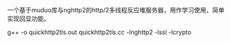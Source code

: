 一个基于muduo库与nghttp2的http/2多线程反应堆服务器，用作学习使用，简单实现回显功能。

g++ -o quickhttp2tls.out quickhttp2tls.cc -lnghttp2 -lssl -lcrypto


<!-- 带tls的版本：
curl --http2-prior-knowledge -k https://127.0.0.1:9000/
nghttp -v https://127.0.0.1:9000/


不带tls的版本
curl --http2-prior-knowledge -k http://127.0.0.1:8443/
nghttp -v http://127.0.0.1:8443/


回显服务器：
curl --http2-prior-knowledge -k http://127.0.0.1:8443/ \
  -H "Content-Type: application/json" \
  -d '{"key": "value"}' -->
